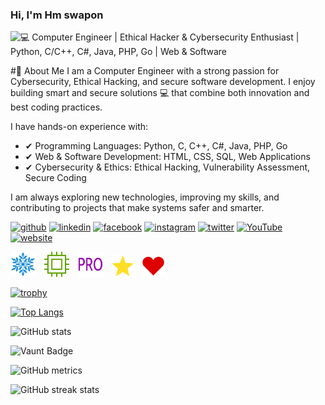 ### Hi, I'm Hm swapon
![💻 Computer Engineer | Ethical Hacker & Cybersecurity Enthusiast | Python, C/C++, C#, Java, PHP, Go | Web & Software](https://scripthunter.xyz/og4.png)

#🚀 About Me
I am a Computer Engineer with a strong passion for Cybersecurity, Ethical Hacking, and secure software development. I enjoy building smart and secure solutions 💻 that combine both innovation and best coding practices.

I have hands-on experience with:
- ✔ Programming Languages: Python, C, C++, C#, Java, PHP, Go
- ✔ Web & Software Development: HTML, CSS, SQL, Web Applications
- ✔ Cybersecurity & Ethics: Ethical Hacking, Vulnerability Assessment, Secure Coding

I am always exploring new technologies, improving my skills, and contributing to projects that make systems safer and smarter.




[<img src='https://cdn.jsdelivr.net/npm/simple-icons@3.0.1/icons/github.svg' alt='github' height='40'>](https://github.com/hmswapon)  [<img src='https://cdn.jsdelivr.net/npm/simple-icons@3.0.1/icons/linkedin.svg' alt='linkedin' height='40'>](https://www.linkedin.com/in/https://www.linkedin.com/in/hmswapon/)  [<img src='https://cdn.jsdelivr.net/npm/simple-icons@3.0.1/icons/facebook.svg' alt='facebook' height='40'>](https://www.facebook.com/https://facebook.com/hmswapon.cse)  [<img src='https://cdn.jsdelivr.net/npm/simple-icons@3.0.1/icons/instagram.svg' alt='instagram' height='40'>](https://www.instagram.com/https://instagram.com/hmswapon.cse/)  [<img src='https://cdn.jsdelivr.net/npm/simple-icons@3.0.1/icons/twitter.svg' alt='twitter' height='40'>](https://twitter.com/https://twitter.com/hmswapon)  [<img src='https://cdn.jsdelivr.net/npm/simple-icons@3.0.1/icons/youtube.svg' alt='YouTube' height='40'>](https://www.youtube.com/channel/https://www.youtube.com/@Hmswapon)  [<img src='https://cdn.jsdelivr.net/npm/simple-icons@3.0.1/icons/icloud.svg' alt='website' height='40'>](https://scripthunter.xyz)  

<a href='https://archiveprogram.github.com/'><img src='https://raw.githubusercontent.com/acervenky/animated-github-badges/master/assets/acbadge.gif' width='40' height='40'></a> <a href='https://docs.github.com/en/developers'><img src='https://raw.githubusercontent.com/acervenky/animated-github-badges/master/assets/devbadge.gif' width='40' height='40'></a> <a href='https://github.com/pricing'><img src='https://raw.githubusercontent.com/acervenky/animated-github-badges/master/assets/pro.gif' width='40' height='40'></a> <a href='https://stars.github.com/'><img src='https://raw.githubusercontent.com/acervenky/animated-github-badges/master/assets/starbadge.gif' width='35' height='35'></a> <a href='https://docs.github.com/en/github/supporting-the-open-source-community-with-github-sponsors'><img src='https://raw.githubusercontent.com/acervenky/animated-github-badges/master/assets/sponsorbadge.gif' width='35' height='35'></a> 

[![trophy](https://github-profile-trophy.vercel.app/?username=hmswapon)](https://github.com/ryo-ma/github-profile-trophy)

[![Top Langs](https://github-readme-stats.vercel.app/api/top-langs/?username=hmswapon)](https://github.com/anuraghazra/github-readme-stats)

![GitHub stats](https://github-readme-stats.vercel.app/api?username=hmswapon&show_icons=true)  

![Vaunt Badge](https://api.vaunt.dev/v1/github/entities/hmswapon/contributions?format=svg&private=false)  

![GitHub metrics](https://metrics.lecoq.io/hmswapon)  

![GitHub streak stats](https://streak-stats.demolab.com/?user=hmswapon)  

